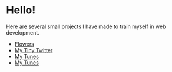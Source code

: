 <h1>Hello!</h1>
<p>Here are several small projects I have made to train myself in web development.</p>  

<ul>
  <li><a href="https://nickelsun.github.io/Flowers/">Flowers</a></li>
  <li><a href="https://nickelsun.github.io/MyTinyTwitter/">My Tiny Twitter</a></li>
  <li><a href="https://nickelsun.github.io/MyTunes/">My Tunes</a></li>
  <li><a href="https://nickelsun.github.io/ElementsOfWeb/">My Tunes</a></li>
</ul>

